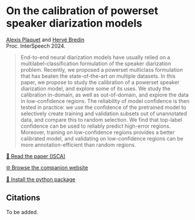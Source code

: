 # On the calibration of powerset speaker diarization models

[Alexis Plaquet](https://frenchkrab.github.io/) and [Hervé Bredin](https://herve.niderb.fr)  
Proc. InterSpeech 2024.

> End-to-end neural diarization models have usually relied on a multilabel-classification formulation of the speaker diarization problem. Recently, we proposed a powerset multiclass formulation that has beaten the state-of-the-art on multiple datasets. In this paper, we propose to study the calibration of a powerset speaker diarization model, and explore some of its uses.
> We study the calibration in-domain, as well as out-of-domain, and explore the data in low-confidence regions. The reliability of model confidence is then tested in practice: we use the confidence of the pretrained model to selectively create training and validation subsets out of unannotated data, and compare this to random selection.
> We find that top-label confidence can be used to reliably predict high-error regions.  Moreover, training on low-confidence regions provides a better calibrated model, and validating on low-confidence regions can be more annotation-efficient than random regions.

[📄 Read the paper (ISCA)](https://www.isca-speech.org/archive/interspeech_2024/plaquet24_interspeech.html)

[🌐 Browse the companion website](https://frenchkrab.github.io/IS2024-powerset-calibration/)

[🐍 Install the python package](https://frenchkrab.github.io/powerset_calibration/)

## Citations

To be added.
